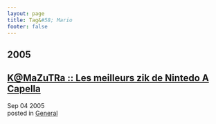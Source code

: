 ```yaml
---
layout: page
title: Tag&#58; Mario
footer: false
---
```


<div id="blog-archives" class="category">
<h2>2005</h2>

<article>
<h1><a href="/2005/09/04/kmazutra-les-meilleurs-zik-de-nintedo-a-capella/index.html">K@MaZuTRa :: Les meilleurs zik de Nintedo A Capella</a></h1>
<time datetime="2005-09-04T00:00:00-06:00" pubdate><span class='month'>Sep</span> <span class='day'>04</span> <span class='year'>2005</span></time>
<footer>
<span class="categories">posted in 
<a href='/categories/general/'>General</a></span>
</footer>
</article>
</div>
